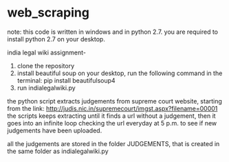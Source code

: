 # web_scraping
note: this code is written in windows and in python 2.7. you are required to install python 2.7 on your desktop.

india legal wiki assignment-
1. clone the repository
2. install beautiful soup on your desktop, run the following command in the terminal: pip install beautifulsoup4
3. run indialegalwiki.py

the python script extracts judgements from supreme court website, starting from the
link: http://judis.nic.in/supremecourt/imgst.aspx?filename=00001
the scripts keeps extracting until it finds a url without a judgement, then it goes into an infinite loop
checking the url everyday at 5 p.m. to see if new judgements have been uploaded.

all the judgements are stored in the folder JUDGEMENTS, that is created in the same folder as indialegalwiki.py
